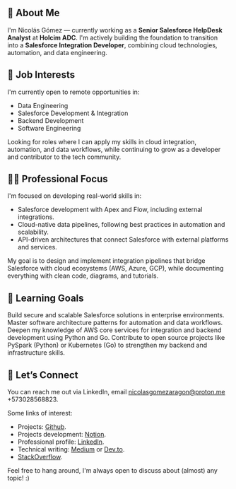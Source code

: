 ## 🦖 About Me
I'm Nicolás Gómez — currently working as a **Senior Salesforce HelpDesk Analyst** at **Holcim ADC**. I'm actively building the foundation to transition into a **Salesforce Integration Developer**, combining cloud technologies, automation, and data engineering.

## 🚀 Job Interests
I'm currently open to remote opportunities in:
- Data Engineering
- Salesforce Development & Integration
- Backend Development
- Software Engineering

Looking for roles where I can apply my skills in cloud integration, automation, and data workflows, while continuing to grow as a developer and contributor to the tech community.

## 👨‍💻 Professional Focus
I'm focused on developing real-world skills in:

- Salesforce development with Apex and Flow, including external integrations.
- Cloud-native data pipelines, following best practices in automation and scalability.
- API-driven architectures that connect Salesforce with external platforms and services.

My goal is to design and implement integration pipelines that bridge Salesforce with cloud ecosystems (AWS, Azure, GCP), while documenting everything with clean code, diagrams, and tutorials.

## 🧠 Learning Goals
Build secure and scalable Salesforce solutions in enterprise environments.
Master software architecture patterns for automation and data workflows.
Deepen my knowledge of AWS core services for integration and backend development using Python and Go.
Contribute to open source projects like PySpark (Python) or Kubernetes (Go) to strengthen my backend and infrastructure skills.

## 📌 Let’s Connect
You can reach me out via LinkedIn, email nicolasgomezaragon@proton.me +573028568823.

Some links of interest:
- Projects: [Github](https://github.com/nickaragom7?tab=repositories).
- Projects development: [Notion](https://www.notion.so/1dc1232f65b180b68b12ccd0fa15abd8?v=1dc1232f65b1808b9006000c28001b21&pvs=4).
- Professional profile: [LinkedIn](https://linkedin.com/in/nickaragom7).
- Technical writing: [Medium]() or [Dev.to]().
- [StackOverflow](https://stackoverflow.com/users/13444020/nicol%c3%a1s-g%c3%b3mez). 

Feel free to hang around, I'm always open to discuss about (almost) any topic! :)
